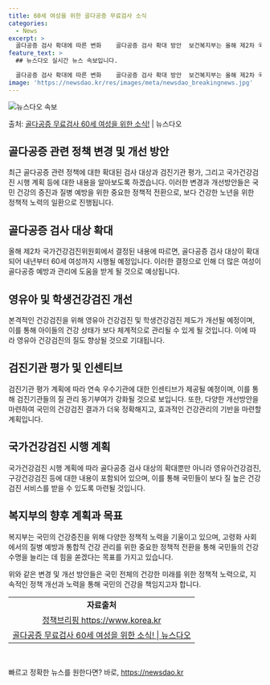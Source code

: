```yaml
---
title: 60세 여성을 위한 골다공증 무료검사 소식
categories:
  - News
excerpt: >
  골다공증 검사 확대에 따른 변화    골다공증 검사 확대 방안  보건복지부는 올해 제2차 국가건강검진위원회에…
feature_text: >
  ## 뉴스다오 실시간 뉴스 속보입니다.

  골다공증 검사 확대에 따른 변화    골다공증 검사 확대 방안  보건복지부는 올해 제2차 국가건강검진위원회에…
image: 'https://newsdao.kr/res/images/meta/newsdao_breakingnews.jpg'
---
```


![뉴스다오 속보](https://newsdao.kr/res/images/meta/newsdao_breakingnews.jpg)

<p>출처: <a href="https://newsdao.kr/4602" rel="dofollow">골다공증 무료검사 60세 여성을 위한 소식!</a> | 뉴스다오</p>

<h2>골다공증 관련 정책 변경 및 개선 방안</h2>
<p data-ke-size="size16">최근 골다공증 관련 정책에 대한 확대된 검사 대상과 검진기관 평가, 그리고 국가건강검진 시행 계획 등에 대한 내용을 알아보도록 하겠습니다. 이러한 변경과 개선방안들은 국민 건강의 증진과 질병 예방을 위한 중요한 정책적 전환으로, 보다 건강한 노년을 위한 정책적 노력의 일환으로 진행됩니다.</p>

<h2>골다공증 검사 대상 확대</h2>
<p data-ke-size="size16">올해 제2차 국가건강검진위원회에서 결정된 내용에 따르면, 골다공증 검사 대상이 확대되어 내년부터 60세 여성까지 시행될 예정입니다. 이러한 결정으로 인해 더 많은 여성이 골다공증 예방과 관리에 도움을 받게 될 것으로 예상됩니다.</p>

<h2>영유아 및 학생건강검진 개선</h2>
<p data-ke-size="size16">본격적인 건강검진을 위해 영유아 건강검진 및 학생건강검진 제도가 개선될 예정이며, 이를 통해 아이들의 건강 상태가 보다 체계적으로 관리될 수 있게 될 것입니다. 이에 따라 영유아 건강검진의 질도 향상될 것으로 기대됩니다.</p>

<h2>검진기관 평가 및 인센티브</h2>
<p data-ke-size="size16">검진기관 평가 계획에 따라 연속 우수기관에 대한 인센티브가 제공될 예정이며, 이를 통해 검진기관들의 질 관리 동기부여가 강화될 것으로 보입니다. 또한, 다양한 개선방안을 마련하여 국민의 건강검진 결과가 더욱 정확해지고, 효과적인 건강관리의 기반을 마련할 계획입니다.</p>

<h2>국가건강검진 시행 계획</h2>
<p data-ke-size="size16">국가건강검진 시행 계획에 따라 골다공증 검사 대상의 확대뿐만 아니라 영유아건강검진, 구강건강검진 등에 대한 내용이 포함되어 있으며, 이를 통해 국민들이 보다 질 높은 건강검진 서비스를 받을 수 있도록 마련될 것입니다.</p>

<h2>복지부의 향후 계획과 목표</h2>
<p data-ke-size="size16">복지부는 국민의 건강증진을 위해 다양한 정책적 노력을 기울이고 있으며, 고령화 사회에서의 질병 예방과 통합적 건강 관리를 위한 중요한 정책적 전환을 통해 국민들의 건강 수명을 늘리는 데 힘을 쏟겠다는 목표를 가지고 있습니다.</p>

<p data-ke-size="size16">위와 같은 변경 및 개선 방안들은 국민 전체의 건강한 미래를 위한 정책적 노력으로, 지속적인 정책 개선과 노력을 통해 국민의 건강을 책임지고자 합니다.</p>

<table>
<tbody>
<tr>
<td style="text-align: center; height: 17px;"><b>자료출처</b></td>
</tr>
<tr>
<td style="text-align: center; height: 17px;"><a href="https://www.korea.kr">정책브리핑 https://www.korea.kr</a></td>
</tr>
<tr>
<td style="text-align: center; height: 17px;"><a href="https://newsdao.kr/4602">골다공증 무료검사 60세 여성을 위한 소식! | 뉴스다오</a></td>
</tr>
</tbody>
</table>
<p data-ke-size="size16">&nbsp;</p> 

빠르고 정확한 뉴스를 원한다면? 바로, <a href="https://newsdao.kr" rel="dofollow">https://newsdao.kr</a>


    
